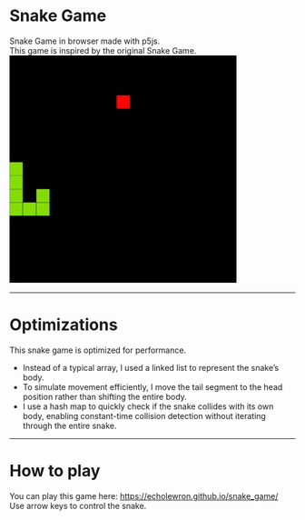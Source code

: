 # Snake Game

Snake Game in browser made with p5js.  
This game is inspired by the original Snake Game.  
![Snake game gameplay animation](snake-game-demo-720p.gif)

---

# Optimizations

This snake game is optimized for performance.
- Instead of a typical array, I used a linked list to represent the snake’s body.
- To simulate movement efficiently, I move the tail segment to the head position rather than shifting the entire body.
- I use a hash map to quickly check if the snake collides with its own body, enabling constant-time collision detection without iterating through the entire snake.

---

# How to play

You can play this game here: https://echolewron.github.io/snake_game/  
Use arrow keys to control the snake.
